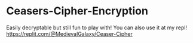 # Ceasers-Cipher-Encryption
Easily decryptable but still fun to play with!
You can also use it at my repl!
https://replit.com/@MedievalGalaxy/Ceaser-Cipher
